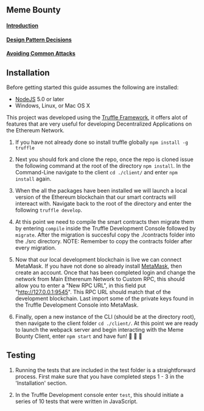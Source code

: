 ## Meme Bounty

#### [Introduction](https://medium.com/@scottworks/1-meme-bounty-introduction-33964f51d677)

#### [Design Pattern Decisions](https://medium.com/@scottworks/2-meme-bounty-design-pattern-decisions-23f33a7a15da)

#### [Avoiding Common Attacks](https://medium.com/@scottworks/3-meme-bounty-avoiding-common-attacks-9fcadfb7a8ae)

## Installation

Before getting started this guide assumes the following are installed:

- [NodeJS](https://nodejs.org/en/download/) 5.0 or later
- Windows, Linux, or Mac OS X

This project was developed using the [Truffle Framework](https://truffleframework.com/docs/truffle/overview), it offers alot of features that are very useful for developing Decentralized Applications on the Ethereum Network.

1. If you have not already done so install truffle globally `npm install -g truffle`

2. Next you should fork and clone the repo, once the repo is cloned issue the following command at the root of the directory `npm install`. In the Command-Line navigate to the client `cd ./client/` and enter `npm install` again.

3. When the all the packages have been installed we will launch a local version of the Ethereum blockchain that our smart contracts will intereact with. Navigate back to the root of the directory and enter the following `truffle develop`.

4. At this point we need to compile the smart contracts then migrate them by entering `compile` inside the Truffle Development Console followed by `migrate`. After the migration is succesful copy the ./contracts folder into the ./src directory. NOTE: Remember to copy the contracts folder after every migration.

5. Now that our local development blockchain is live we can connect MetaMask. If you have not done so already install [MetaMask](https://www.metamask.io), then create an account. Once that has been completed login and change the network from Main Etherenum Network to Custom RPC, this should allow you to enter a "New RPC URL", in this field put "http://127.0.0.1:9545". This RPC URL should match that of the development blockchain. Last import some of the private keys found in the Truffle Development Console into MetaMask.

6. Finally, open a new instance of the CLI (should be at the directory root), then navigate to the client folder `cd ./client/`. At this point we are ready to launch the webpack server and begin interacting with the Meme Bounty Client, enter `npm start` and have fun!
   :tada: :tada: :tada:

## Testing

1. Running the tests that are included in the test folder is a straightforward process. First make sure that you have completed steps 1 - 3 in the 'Installation' section.

2. In the Truffle Development console enter `test`, this should initiate a series of 10 tests that were written in JavaScript.
